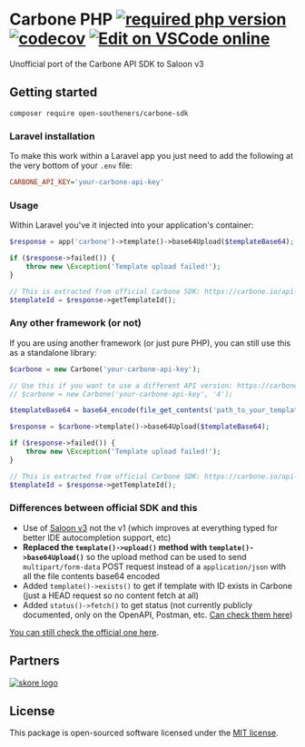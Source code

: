 Carbone PHP [![required php version](https://img.shields.io/packagist/php-v/open-southeners/carbone-sdk)](https://www.php.net/supported-versions.php) [![codecov](https://codecov.io/gh/open-southeners/carbone-sdk/branch/main/graph/badge.svg?token=codecov_badge_token)](https://codecov.io/gh/open-southeners/carbone-sdk) [![Edit on VSCode online](https://img.shields.io/badge/vscode-edit%20online-blue?logo=visualstudiocode)](https://vscode.dev/github/open-southeners/carbone-sdk)
===

Unofficial port of the Carbone API SDK to Saloon v3

## Getting started

```
composer require open-southeners/carbone-sdk
```

### Laravel installation

To make this work within a Laravel app you just need to add the following at the very bottom of your `.env` file:

```ini
CARBONE_API_KEY='your-carbone-api-key'
```

### Usage

Within Laravel you've it injected into your application's container:

```php
$response = app('carbone')->template()->base64Upload($templateBase64);

if ($response->failed()) {
    throw new \Exception('Template upload failed!');
}

// This is extracted from official Carbone SDK: https://carbone.io/api-reference.html#upload-a-template-carbone-cloud-sdk-php
$templateId = $response->getTemplateId();
```

### Any other framework (or not)

If you are using another framework (or just pure PHP), you can still use this as a standalone library:

```php
$carbone = new Carbone('your-carbone-api-key');

// Use this if you want to use a different API version: https://carbone.io/api-reference.html#api-version
// $carbone = new Carbone('your-carbone-api-key', '4');

$templateBase64 = base64_encode(file_get_contents('path_to_your_template_here'));

$response = $carbone->template()->base64Upload($templateBase64);

if ($response->failed()) {
    throw new \Exception('Template upload failed!');
}

// This is extracted from official Carbone SDK: https://carbone.io/api-reference.html#upload-a-template-carbone-cloud-sdk-php
$templateId = $response->getTemplateId();
```

### Differences between official SDK and this

- Use of [Saloon v3](https://github.com/saloonphp/saloon/releases/tag/v3.0.0) not the v1 (which improves at everything typed for better IDE autocompletion support, etc)
- **Replaced the `template()->upload()` method with `template()->base64Upload()`** so the upload method can be used to send `multipart/form-data` POST request instead of a `application/json` with all the file contents base64 encoded
- Added `template()->exists()` to get if template with ID exists in Carbone (just a HEAD request so no content fetch at all)
- Added `status()->fetch()` to get status (not currently publicly documented, only on the OpenAPI, Postman, etc. [Can check them here](https://carbone.io/api-reference.html#api-integration))

[You can still check the official one here](https://github.com/carboneio/carbone-sdk-php).

## Partners

[![skore logo](https://github.com/open-southeners/partners/raw/main/logos/skore_logo.png)](https://getskore.com)

## License

This package is open-sourced software licensed under the [MIT license](https://opensource.org/licenses/MIT).
